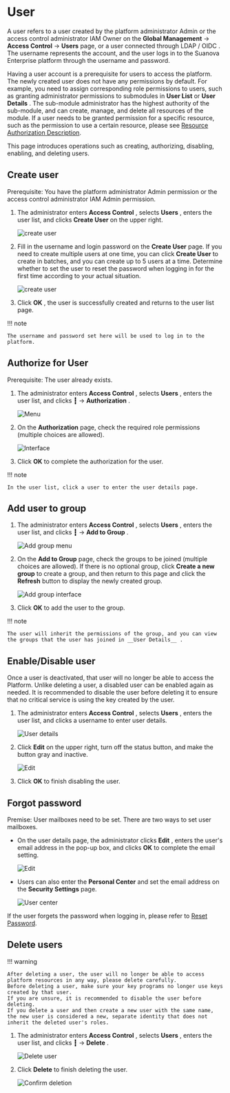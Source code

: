 # User

A user refers to a user created by the platform administrator Admin or the access control administrator IAM Owner on the __Global Management__ -> __Access Control__ -> __Users__ page, or a user connected through LDAP / OIDC .
The username represents the account, and the user logs in to the Suanova Enterprise platform through the username and password.

Having a user account is a prerequisite for users to access the platform. The newly created user does not have any permissions by default. For example, you need to assign corresponding role permissions to users, such as granting administrator permissions to submodules in __User List__ or __User Details__ .
The sub-module administrator has the highest authority of the sub-module, and can create, manage, and delete all resources of the module.
If a user needs to be granted permission for a specific resource, such as the permission to use a certain resource, please see [Resource Authorization Description](#authorize-for-user).

This page introduces operations such as creating, authorizing, disabling, enabling, and deleting users.

## Create user

Prerequisite: You have the platform administrator Admin permission or the access control administrator IAM Admin permission.

1. The administrator enters __Access Control__ , selects __Users__ , enters the user list, and clicks __Create User__ on the upper right.

    ![create user](https://docs.daocloud.io/daocloud-docs-images/docs/en/docs/ghippo/images/createuser01.png)

2. Fill in the username and login password on the __Create User__ page. If you need to create
   multiple users at one time, you can click __Create User__ to create in batches, and you can
   create up to 5 users at a time. Determine whether to set the user to reset the password
   when logging in for the first time according to your actual situation.

    ![create user](https://docs.daocloud.io/daocloud-docs-images/docs/en/docs/ghippo/images/createuser02.png)

3. Click __OK__ , the user is successfully created and returns to the user list page.

!!! note

    The username and password set here will be used to log in to the platform.

## Authorize for User

Prerequisite: The user already exists.

1. The administrator enters __Access Control__ , selects __Users__ , enters the user list, and clicks __┇__ -> __Authorization__ .

    ![Menu](https://docs.daocloud.io/daocloud-docs-images/docs/en/docs/ghippo/images/authorize01.png)

2. On the __Authorization__ page, check the required role permissions (multiple choices are allowed).

    ![Interface](https://docs.daocloud.io/daocloud-docs-images/docs/en/docs/ghippo/images/authorize02.png)

3. Click __OK__ to complete the authorization for the user.

!!! note

    In the user list, click a user to enter the user details page.

## Add user to group

1. The administrator enters __Access Control__ , selects __Users__ , enters the user list, and clicks __┇__ -> __Add to Group__ .

    ![Add group menu](https://docs.daocloud.io/daocloud-docs-images/docs/en/docs/ghippo/images/joingroup01.png)

2. On the __Add to Group__ page, check the groups to be joined (multiple choices are allowed). If there is no optional group, click __Create a new group__ to create a group, and then return to this page and click the __Refresh__ button to display the newly created group.

    ![Add group interface](https://docs.daocloud.io/daocloud-docs-images/docs/en/docs/ghippo/images/joingroup02.png)

3. Click __OK__ to add the user to the group.

!!! note

    The user will inherit the permissions of the group, and you can view the groups that the user has joined in __User Details__ .

## Enable/Disable user

Once a user is deactivated, that user will no longer be able to access the Platform. Unlike deleting a user, a disabled user can be enabled again as needed. It is recommended to disable the user before deleting it to ensure that no critical service is using the key created by the user.

1. The administrator enters __Access Control__ , selects __Users__ , enters the user list, and clicks a username to enter user details.

    ![User details](https://docs.daocloud.io/daocloud-docs-images/docs/en/docs/ghippo/images/createuser03.png)

2. Click __Edit__ on the upper right, turn off the status button, and make the button gray and inactive.

    ![Edit](https://docs.daocloud.io/daocloud-docs-images/docs/en/docs/ghippo/images/enableuser01.png)

3. Click __OK__ to finish disabling the user.

## Forgot password

Premise: User mailboxes need to be set. There are two ways to set user mailboxes.

- On the user details page, the administrator clicks __Edit__ , enters the user's email address in the pop-up box, and clicks __OK__ to complete the email setting.

    ![Edit](https://docs.daocloud.io/daocloud-docs-images/docs/en/docs/ghippo/images/enableuser02.png)

- Users can also enter the __Personal Center__ and set the email address on the __Security Settings__ page.

    ![User center](https://docs.daocloud.io/daocloud-docs-images/docs/en/docs/ghippo/images/mailbox.png)

If the user forgets the password when logging in, please refer to [Reset Password](../password.md).

## Delete users

!!! warning

    After deleting a user, the user will no longer be able to access platform resources in any way, please delete carefully.
    Before deleting a user, make sure your key programs no longer use keys created by that user.
    If you are unsure, it is recommended to disable the user before deleting.
    If you delete a user and then create a new user with the same name, the new user is considered a new, separate identity that does not inherit the deleted user's roles.

1. The administrator enters __Access Control__ , selects __Users__ , enters the user list, and clicks __┇__ -> __Delete__ .

    ![Delete user](https://docs.daocloud.io/daocloud-docs-images/docs/en/docs/ghippo/images/deleteuser01.png)

2. Click __Delete__ to finish deleting the user.

    ![Confirm deletion](https://docs.daocloud.io/daocloud-docs-images/docs/en/docs/ghippo/images/deleteuser02.png)
